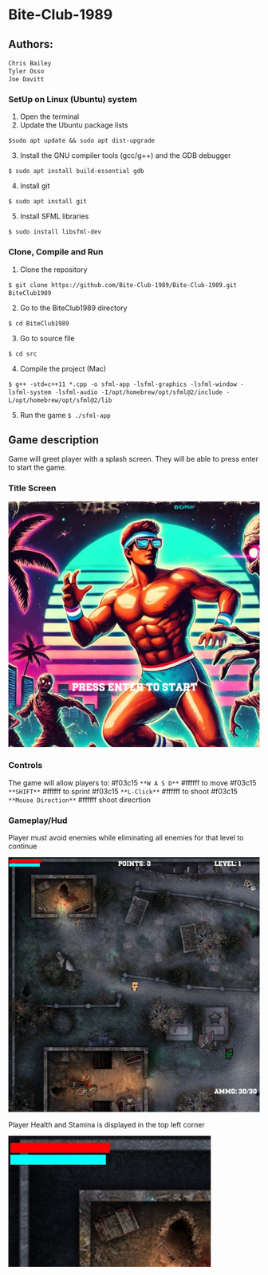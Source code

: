 # Bite-Club-1989

## Authors:
    Chris Bailey
    Tyler Osso
    Joe Davitt
    
### SetUp on Linux (Ubuntu) system
1. Open the terminal
2. Update the Ubuntu package lists 
```
$sudo apt update && sudo apt dist-upgrade
```
3. Install the GNU compiler tools (gcc/g++) and the GDB debugger
```
$ sudo apt install build-essential gdb
```
4. Install git
```
$ sudo apt install git
```
5. Install SFML libraries
```
$ sudo install libsfml-dev
```
### Clone, Compile and Run
1. Clone the repository
```
$ git clone https://github.com/Bite-Club-1989/Bite-Club-1989.git BiteClub1989
```
2. Go to the BiteClub1989 directory
```
$ cd BiteClub1989
```
3. Go to source file
```
$ cd src
```
4. Compile the project (Mac)
```
$ g++ -std=c++11 *.cpp -o sfml-app -lsfml-graphics -lsfml-window -lsfml-system -lsfml-audio -I/opt/homebrew/opt/sfml@2/include -L/opt/homebrew/opt/sfml@2/lib
```
5. Run the game 
``
$ ./sfml-app
``
## Game description
Game will greet player with a splash screen. They will be able to press enter to start the game.

### Title Screen

![Splashscreen with press enter](/assets/readmeScreenshots/SplashScreen.jpeg)

### Controls
The game will allow players to:
    #f03c15 ``**W A S D**`` #ffffff to move
    #f03c15 ``**SHIFT**`` #ffffff to sprint
    #f03c15 ``**L-Click**`` #ffffff to shoot
    #f03c15 ``**Mouse Direction**`` #ffffff shoot direcrtion

### Gameplay/Hud
Player must avoid enemies while eliminating all enemies for that level to continue

![Gameplay Image](/assets/readmeScreenshots/Gameplay.jpeg)

Player Health and Stamina is displayed in the top left corner

![Health/Sprint](/assets/readmeScreenshots/HealthSprint.jpeg)





